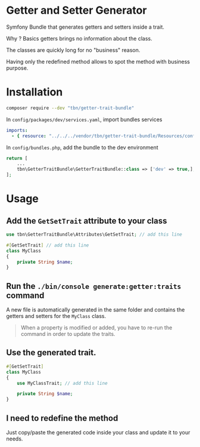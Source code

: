 # Getter and Setter Generator

Symfony Bundle that generates getters and setters inside a trait.

Why ? Basics getters brings no information about the class.

The classes are quickly long for no "business" reason.

Having only the redefined method allows to spot the method with business purpose.

# Installation

```bash
composer require --dev "tbn/getter-trait-bundle"
```

In `config/packages/dev/services.yaml`, import bundles services
```yaml
imports:
  - { resource: "../../../vendor/tbn/getter-trait-bundle/Resources/config/services.yml" }
```


In `config/bundles.php`, add the bundle to the dev environment
```php
return [
    ...
    tbn\GetterTraitBundle\GetterTraitBundle::class => ['dev' => true,],
];
```

# Usage

## Add the `GetSetTrait` attribute to your class

```php
use tbn\GetterTraitBundle\Attributes\GetSetTrait; // add this line

#[GetSetTrait] // add this line
class MyClass
{
    private String $name;
}
```

## Run the `./bin/console generate:getter:traits` command

A new file is automatically generated in the same folder and contains the getters and setters for the `MyClass` class.

> When a property is modified or added, you have to re-run the command in order to update the traits.

## Use the generated trait.

```php
#[GetSetTrait]
class MyClass
{
    use MyClassTrait; // add this line

    private String $name;
}
```

## I need to redefine the method

Just copy/paste the generated code inside your class and update it to your needs.

